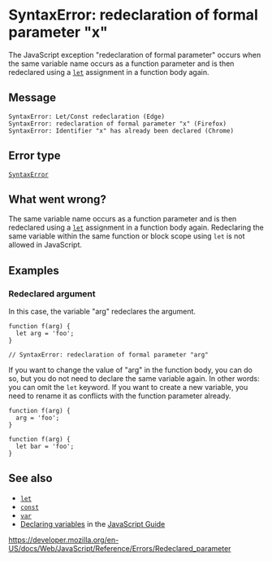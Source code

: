 SyntaxError: redeclaration of formal parameter "x"
==================================================

The JavaScript exception "redeclaration of formal parameter" occurs when the same variable name occurs as a function parameter and is then redeclared using a [`let`](../statements/let) assignment in a function body again.

Message
-------

    SyntaxError: Let/Const redeclaration (Edge)
    SyntaxError: redeclaration of formal parameter "x" (Firefox)
    SyntaxError: Identifier "x" has already been declared (Chrome)

Error type
----------

[`SyntaxError`](../global_objects/syntaxerror)

What went wrong?
----------------

The same variable name occurs as a function parameter and is then redeclared using a [`let`](../statements/let) assignment in a function body again. Redeclaring the same variable within the same function or block scope using `let` is not allowed in JavaScript.

Examples
--------

### Redeclared argument

In this case, the variable "arg" redeclares the argument.

    function f(arg) {
      let arg = 'foo';
    }

    // SyntaxError: redeclaration of formal parameter "arg"

If you want to change the value of "arg" in the function body, you can do so, but you do not need to declare the same variable again. In other words: you can omit the `let` keyword. If you want to create a new variable, you need to rename it as conflicts with the function parameter already.

    function f(arg) {
      arg = 'foo';
    }

    function f(arg) {
      let bar = 'foo';
    }

See also
--------

-   [`let`](../statements/let)
-   [`const`](../statements/const)
-   [`var`](../statements/var)
-   [Declaring variables](https://developer.mozilla.org/en-US/docs/Web/JavaScript/Guide/Grammar_and_types#declarations) in the [JavaScript Guide](https://developer.mozilla.org/en-US/docs/Web/JavaScript/Guide)

<a href="https://developer.mozilla.org/en-US/docs/Web/JavaScript/Reference/Errors/Redeclared_parameter" class="_attribution-link">https://developer.mozilla.org/en-US/docs/Web/JavaScript/Reference/Errors/Redeclared_parameter</a>
